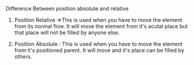 Difference Between position absolute and relative

1. Position Relative =>This is used when you have to move the element from its normal flow. It will move the element from it's acutal place but that place will not be filled by anyone else.

2) Position Absolute : This is used when you have to move the element from it's positioned parent. It will move and it's place can be filled by others.
